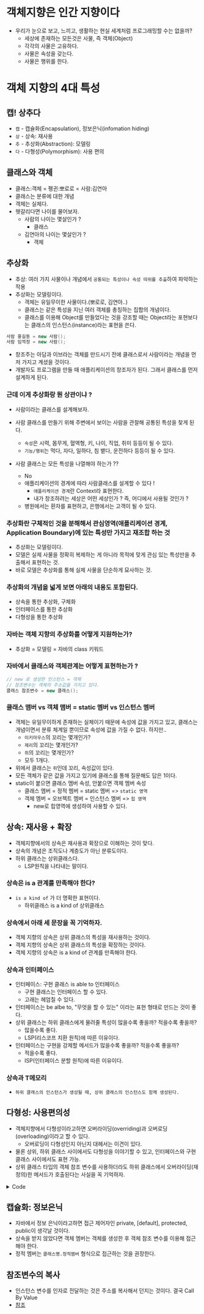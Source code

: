 # 객체지향은 인간 지향이다
- 우리가 눈으로 보고, 느끼고, 생활하는 현실 세계처럼 프로그래밍할 수는 없을까?
  - 세상에 존재하는 모든것은 사물, 즉 객체(Object)
  - 각각의 사물은 고유하다.
  - 사물은 속성을 갖는다.
  - 사물은 행위를 한다.

# 객체 지향의 4대 특성

## 캡! 상추다
- `캡` - 캡슐화(Encapsulation), 정보은닉(infomation hiding)
- `상` - 상속: 재사용
- `추` - 추상화(Abstraction): 모델링
- `다` - 다형성(Polymorphism): 사용 편의

## 클래스와 객체
- 클래스:객체 = 펭귄:뽀로로 = 사람:김연아
- 클래스는 분류에 대한 개념
- 객체는 실체다.
- 헷갈리다면 나이를 물어보자.
  - 사람의 나이는 몇살인가 ?
    - 클래스
  - 김연아의 나이는 몇살인가 ?
    - 객체
## 추상화
- 추상: 여러 가지 사물이나 개념에서 `공통되는 특성이나 속성 따위를 추출`하여 파악하는 작용
- 추상화는 모델링이다.
  - 객체는 유일무이한 사물이다.(뽀로로, 김연아..)
  - 클래스는 같은 특성을 지닌 여러 객체를 총칭하는 집합의 개념이다.
  - 클래스를 이용해 Object를 만들었다는 것을 강조할 때는 Object라는 포현보다는 클래스의 인스턴스(instance)라는 표현을 쓴다.

``` java
사람 홍길동 = new 사람();
사람 임꺽정 = new 사람();
```

- 창조주는 아담과 이브라는 객체를 만드시기 전에 클래스로서 사람이라는 개념을 먼저 가지고 계셨을 것이다.
- 개발자도 프로그램을 만들 때 애플리케이션의 창조자가 된다. 그래서 클래스를 먼저 설계하게 된다.

### 근데 이게 추상화랑 뭔 상관이냐 ?

- 사람이라는 클래스를 설계해보자.
- 사람 클래스를 만들기 위해 주변에서 보이는 사람을 관찰해 공통된 특성을 찾게 된다.
  - `속성`은 시력, 몸무게, 혈액형, 키, 나이, 직업, 취미 등등이 될 수 있다.
  - `기능/행위`는 먹다, 자다, 일하다, 침 뱉다, 운전하다 등등이 될 수 있다.

- 사람 클래스는 모든 특성을 나열해야 하는가 ??
  - No
  - 애플리케이션의 경계에 따라 사람클래스를 설계할 수 있다 !
    - `애플리케이션 경계`란 Context라 표현한다.
    - 내가 창조하려는 세상은 어떤 세상인가 ? 즉, 어디에서 사용될 것인가 ?
  - 병원에서는 환자를 표현하고, 은행에서는 고객이 될 수 있다.

### 추상화란 구체적인 것을 분해해서 관심영역(애플리케이션 경계, Application Boundary)에 있는 특성만 가지고 재조합 하는 것
- 추상화는 모델링이다.
- 모델은 실제 사물을 정확히 복제하는 게 아니라 목적에 맞게 관심 있는 특성만을 추출해서 표현하는 것.
- 바로 모델은 추상화를 통해 실제 사물을 단순하게 묘사하는 것.

### 추상화의 개념을 넓게 보면 아래의 내용도 포함된다.
- 상속을 통한 추상화, 구체화
- 인터페이스를 통한 추상화
- 다형성을 통한 추상화

### 자바는 객체 지향의 추상화를 어떻게 지원하는가?
- 추상화 = 모델링 = 자바의 class 키워드

### 자바에서 클래스와 객체관계는 어떻게 표현하는가 ?
``` java
// new 로 생성한 인스턴스 = 객체
// 참조변수는 객체의 주소값을 가지고 있다.
클래스 참조변수 = new 클래스();
```

### 클래스 맴버 vs 객체 맴버 = static 멤버 vs 인스턴스 멤버
- 객체는 유일무이하게 존재하는 실체이기 때문에 속성에 값을 가지고 있고, 클래스는 개념이면서 분류 체계일 뿐이므로 속성에 값을 가질 수 없다. 하지만..
  - `미키마우스`의 꼬리는 몇개인가?
  - `제리`의 꼬리는 몇개인가?
  - `쥐`의 꼬리는 몇개인가?
  - 모두 1개다.
- 위에서 클래스는 `쥐`인데 꼬리, 속성값이 있다.
- 모든 객체가 같은 값을 가지고 있기에 클래스를 통해 질문해도 답은 1이다.
- static이 붙으면 클래스 멤버 속성, 안붙으면 객체 멤버 속성
  - 클래스 멤버 = 정적 멤버 = static 멤버 => `static 영역`
  - 객체 멤버 = 오브젝트 멤버 = 인스턴스 멤버 => `힙 영역`
    - new로 힙영역에 생성하여 사용할 수 있다.

## 상속: 재사용 + 확장
- 객체지향에서의 상속은 재사용과 확장으로 이해하는 것이 맞다.
- 상속의 개념은 조직도나 계층도가 아닌 분류도이다.
- 하위 클래스는 상위클래스다.
  - LSP원칙을 나타내는 말이다.

### 상속은 is a 관계를 만족해야 한다?
- `is a kind of` 가 더 명확한 표현이다.
  - 하위클래스 is a kind of 상위클래스

### 상속에서 아래 세 문장을 꼭 기억하자.
- 객체 지향의 상속은 상위 클래스의 특성을 재사용하는 것이다.
- 객체 지향의 상속은 상위 클래스의 특성을 확장하는 것이다.
- 객체 지향의 상속은 is a kind of 관계를 만족해야 한다.

### 상속과 인터페이스
- 인터페이스: 구현 클래스 is able to 인터페이스
  - 구현 클래스는 인터페이스 할 수 있다.
  - 고래는 헤엄칠 수 있다.
- 인터페이스는 be albe to, "무엇을 할 수 있는" 이라는 표현 형태로 만드는 것이 좋다.
- 상위 클래스는 하위 클래스에게 물려줄 특성이 많을수록 좋을까? 적을수록 좋을까?
  - 많을수록 좋다.
  - LSP(리스코프 치환 원칙)에 따른 이유이다.
- 인터페이스는 구현을 강제할 메서드가 많을수록 좋을까? 적을수록 좋을까?
  - 적을수록 좋다.
  - ISP(인터페이스 분할 원칙)에 따른 이유이다.

### 상속과 T메모리
- `하위 클래스의 인스턴스가 생성될 때, 상위 클래스의 인스턴스도 함께 생성된다.`

## 다형성: 사용편의성
- 객체지향에서 다형성이라고하면 오버라이딩(overriding)과 오버로딩(overloading)이라고 할 수 있다.
  - 오버로딩이 다형성인지 아닌지 대헤서는 이견이 있다.
- 물론 상위, 하위 클래스 사이에서도 다형성을 이야기할 수 있고, 인터페이스와 구현클래스 사이에서도 표현 가능.
- 상위 클래스 타입의 객체 참조 변수를 사용하더라도 하위 클래스에서 오버라이딩(재정의)한 메서드가 호출된다는 사실을 꼭 기억하자.
<details>
  <summary>Code</summary>

``` java

class Animal {
  show() {
    System.out.println("Animal Show");
  }
}

class Penguin extends Animal {
  @Override
  show() {
    System.out.println("Penguin Show");
  }
}

public static void main(String[] args) {
  Animal pingu = new Penguin();
  pingu.show(); // Penguin Show
}
```
</details>

## 캡슐화: 정보은닉
- 자바에서 정보 은닉이라고하면 접근 제어자인 private, [default], protected, public이 생각날 것이다.
- 상속을 받지 않았다면 객체 멤버는 객체를 생성한 후 객체 참조 변수를 이용해 접근해야 한다.
- 정적 멤버는 `클래스명.정적멤버` 형식으로 접근하는 것을 권장한다.

## 참조변수의 복사
- 인스턴스 변수를 인자로 전달하는 것은 주소를 복사해서 던지는 것이다. 결국 Call By Value
- [참조](https://deveric.tistory.com/92)








